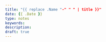 ```yaml
---
title: "{{ replace .Name "-" " " | title }}"
date: {{ .Date }}
type: notes
keywords:
description: 
draft: true
---
```

[comment]: # (Interactions with strangers )
